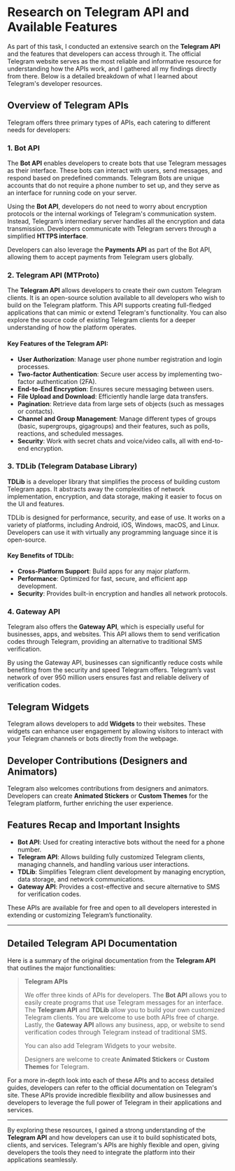 # Research on Telegram API and Available Features

As part of this task, I conducted an extensive search on the **Telegram API** and the features that developers can access through it. The official Telegram website serves as the most reliable and informative resource for understanding how the APIs work, and I gathered all my findings directly from there. Below is a detailed breakdown of what I learned about Telegram's developer resources.

## Overview of Telegram APIs

Telegram offers three primary types of APIs, each catering to different needs for developers:

### 1. **Bot API**
The **Bot API** enables developers to create bots that use Telegram messages as their interface. These bots can interact with users, send messages, and respond based on predefined commands. Telegram Bots are unique accounts that do not require a phone number to set up, and they serve as an interface for running code on your server.

Using the **Bot API**, developers do not need to worry about encryption protocols or the internal workings of Telegram's communication system. Instead, Telegram’s intermediary server handles all the encryption and data transmission. Developers communicate with Telegram servers through a simplified **HTTPS interface**.

Developers can also leverage the **Payments API** as part of the Bot API, allowing them to accept payments from Telegram users globally.

### 2. **Telegram API (MTProto)**
The **Telegram API** allows developers to create their own custom Telegram clients. It is an open-source solution available to all developers who wish to build on the Telegram platform. This API supports creating full-fledged applications that can mimic or extend Telegram's functionality. You can also explore the source code of existing Telegram clients for a deeper understanding of how the platform operates.

#### Key Features of the Telegram API:
- **User Authorization**: Manage user phone number registration and login processes.
- **Two-factor Authentication**: Secure user access by implementing two-factor authentication (2FA).
- **End-to-End Encryption**: Ensures secure messaging between users.
- **File Upload and Download**: Efficiently handle large data transfers.
- **Pagination**: Retrieve data from large sets of objects (such as messages or contacts).
- **Channel and Group Management**: Manage different types of groups (basic, supergroups, gigagroups) and their features, such as polls, reactions, and scheduled messages.
- **Security**: Work with secret chats and voice/video calls, all with end-to-end encryption.

### 3. **TDLib (Telegram Database Library)**
**TDLib** is a developer library that simplifies the process of building custom Telegram apps. It abstracts away the complexities of network implementation, encryption, and data storage, making it easier to focus on the UI and features.

TDLib is designed for performance, security, and ease of use. It works on a variety of platforms, including Android, iOS, Windows, macOS, and Linux. Developers can use it with virtually any programming language since it is open-source.

#### Key Benefits of TDLib:
- **Cross-Platform Support**: Build apps for any major platform.
- **Performance**: Optimized for fast, secure, and efficient app development.
- **Security**: Provides built-in encryption and handles all network protocols.

### 4. **Gateway API**
Telegram also offers the **Gateway API**, which is especially useful for businesses, apps, and websites. This API allows them to send verification codes through Telegram, providing an alternative to traditional SMS verification.

By using the Gateway API, businesses can significantly reduce costs while benefiting from the security and speed Telegram offers. Telegram’s vast network of over 950 million users ensures fast and reliable delivery of verification codes.

## Telegram Widgets
Telegram allows developers to add **Widgets** to their websites. These widgets can enhance user engagement by allowing visitors to interact with your Telegram channels or bots directly from the webpage.

## Developer Contributions (Designers and Animators)
Telegram also welcomes contributions from designers and animators. Developers can create **Animated Stickers** or **Custom Themes** for the Telegram platform, further enriching the user experience.

## Features Recap and Important Insights

- **Bot API**: Used for creating interactive bots without the need for a phone number.
- **Telegram API**: Allows building fully customized Telegram clients, managing channels, and handling various user interactions.
- **TDLib**: Simplifies Telegram client development by managing encryption, data storage, and network communications.
- **Gateway API**: Provides a cost-effective and secure alternative to SMS for verification codes.

These APIs are available for free and open to all developers interested in extending or customizing Telegram’s functionality.

---

## Detailed Telegram API Documentation

Here is a summary of the original documentation from the **Telegram API** that outlines the major functionalities:

> **Telegram APIs**
>
> We offer three kinds of APIs for developers. The **Bot API** allows you to easily create programs that use Telegram messages for an interface. The **Telegram API** and **TDLib** allow you to build your own customized Telegram clients. You are welcome to use both APIs free of charge. Lastly, the **Gateway API** allows any business, app, or website to send verification codes through Telegram instead of traditional SMS.
>
> You can also add Telegram Widgets to your website.
>
> Designers are welcome to create **Animated Stickers** or **Custom Themes** for Telegram.

For a more in-depth look into each of these APIs and to access detailed guides, developers can refer to the official documentation on Telegram's site. These APIs provide incredible flexibility and allow businesses and developers to leverage the full power of Telegram in their applications and services.

---

By exploring these resources, I gained a strong understanding of the **Telegram API** and how developers can use it to build sophisticated bots, clients, and services. Telegram's APIs are highly flexible and open, giving developers the tools they need to integrate the platform into their applications seamlessly.

